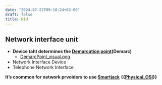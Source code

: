 ```yaml
---
date: "2024-07-22T09:10:24+02:00"
draft: false
title: NIU
---
```


## Network interface unit

-   **Device taht determines the [Demarcation
    point](/Network/Phisicall/Demarcation_point)(Demarc)**
    -   [DemarcPoint_visual.png](/DemarcPoint_visual.png)
-   Network Interface Device
-   Telephone Network Interface

**It’s coommon for network prvoiders to use
[Smartjack](/Network/Phisicall/Smartjack)**
**{{[Physical_OSI](/Network/Ref_OSI/Physical_OSI)}}**
